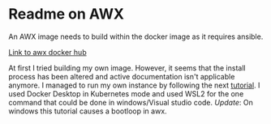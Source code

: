 # Readme on AWX

An AWX image needs to build within the docker image as it requires ansible.

[Link to awx docker hub](https://quay.io/repository/ansible/awx?tab=info)

At first I tried building my own image. However, it seems that the install process has been altered and active documentation isn't applicable anymore. I managed to run my own instance by following the next [tutorial](https://computingforgeeks.com/how-to-install-ansible-awx-on-ubuntu-linux/). I used Docker Desktop in Kubernetes mode and used WSL2 for the one command that could be done in windows/Visual studio code. *Update*: On windows this tutorial causes a bootloop in awx.


